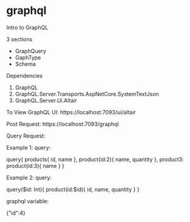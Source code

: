 # graphql
Intro to GraphQL

3 sections
* GraphQuery
* GaphType
* Schema

Dependencies
1. GraphQL
2. GraphQL.Server.Transports.AspNetCore.SystemTextJson
3. GraphQL.Server.Ui.Altair

To View GraphQL UI:
https://localhost:7093/ui/altair

Post Request: https://localhost:7093/graphql

Query Request: 

Example 1: 
query:

query{
  products{
    id,
    name
  },
  product(id:2){
    name,
    quantity
  },
  product3: product(id:3){
    name
  }
}


Example 2:
query:

query($id: Int){
  product(id:$id){
    id,
    name,
    quantity
  }
}

graphql variable:

{"id":4}